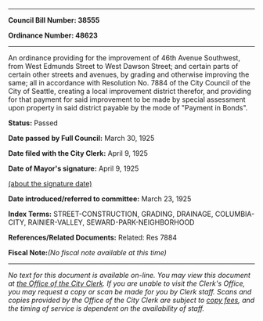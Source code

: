 

********

**Council Bill Number: 38555**
   
**Ordinance Number: 48623**
********

 An ordinance providing for the improvement of 46th Avenue Southwest, from West Edmunds Street to West Dawson Street; and certain parts of certain other streets and avenues, by grading and otherwise improving the same; all in accordance with Resolution No. 7884 of the City Council of the City of Seattle, creating a local improvement district therefor, and providing for that payment for said improvement to be made by special assessment upon property in said district payable by the mode of "Payment in Bonds".

**Status:** Passed
   
**Date passed by Full Council:** March 30, 1925
   
**Date filed with the City Clerk:** April 9, 1925
   
**Date of Mayor's signature:** April 9, 1925
   
[(about the signature date)](/~public/approvaldate.htm)
   
   
   
**Date introduced/referred to committee:** March 23, 1925
   
   
**Index Terms:** STREET-CONSTRUCTION, GRADING, DRAINAGE, COLUMBIA-CITY, RAINIER-VALLEY, SEWARD-PARK-NEIGHBORHOOD

**References/Related Documents:** Related: Res 7884

**Fiscal Note:**_(No fiscal note available at this time)_
********

_No text for this document is available on-line. You may view this document at [the Office of the City Clerk](http://www.seattle.gov/leg/clerk/contactUs.htm). If you are unable to visit the Clerk's Office, you may request a copy or scan be made for you by Clerk staff. Scans and copies provided by the Office of the City Clerk are subject to [copy fees](http://clerk.seattle.gov/~public/clerkfees.htm), and the timing of service is dependent on the availability of staff._

